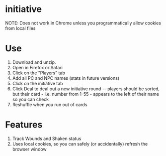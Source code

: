 # initiative

NOTE: Does not work in Chrome unless you programmatically allow cookies from local files

# Use
1. Download and unzip.
2. Open in Firefox or Safari
3. Click on the "Players" tab
4. Add all PC and NPC names (stats in future versions)
5. Click on the initiative tab
6. Click Deal to deal out a new initiative round 
-- players should be sorted, but their card - i.e. number from 1-55 - appears to the left of their name so you can check
7. Reshuffle when you run out of cards

# Features
1. Track Wounds and Shaken status
2. Uses local cookies, so you can safely (or accidentally) refresh the browser window

